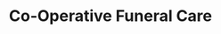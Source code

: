 ---
title: "Co-Operative Funeral Care"
url: /chorley/co-operative-funeral-care/
shop: Bestattungen
---